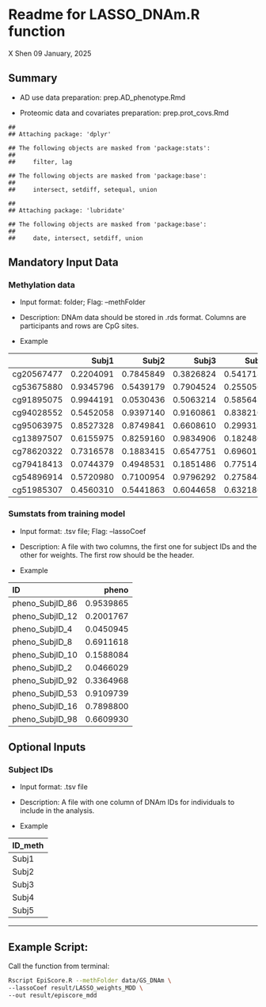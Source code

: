 Readme for LASSO\_DNAm.R function
================
X Shen
09 January, 2025

## Summary

  - AD use data preparation: prep.AD\_phenotype.Rmd

  - Proteomic data and covariates preparation: prep.prot\_covs.Rmd

<!-- end list -->

    ## 
    ## Attaching package: 'dplyr'

    ## The following objects are masked from 'package:stats':
    ## 
    ##     filter, lag

    ## The following objects are masked from 'package:base':
    ## 
    ##     intersect, setdiff, setequal, union

    ## 
    ## Attaching package: 'lubridate'

    ## The following objects are masked from 'package:base':
    ## 
    ##     date, intersect, setdiff, union

## Mandatory Input Data

### Methylation data

  - Input format: folder; Flag: –methFolder

  - Description: DNAm data should be stored in .rds format. Columns are
    participants and rows are CpG
sites.

  - Example

|            |     Subj1 |     Subj2 |     Subj3 |     Subj4 |     Subj5 |
| :--------- | --------: | --------: | --------: | --------: | --------: |
| cg20567477 | 0.2204091 | 0.7845849 | 0.3826824 | 0.5417183 | 0.8382301 |
| cg53675880 | 0.9345796 | 0.5439179 | 0.7904524 | 0.2550566 | 0.4499638 |
| cg91895075 | 0.9944191 | 0.0530436 | 0.5063214 | 0.5856431 | 0.5694327 |
| cg94028552 | 0.5452058 | 0.9397140 | 0.9160861 | 0.8382101 | 0.4585132 |
| cg95063975 | 0.8527328 | 0.8749841 | 0.6608610 | 0.2993187 | 0.4812044 |
| cg13897507 | 0.6155975 | 0.8259160 | 0.9834906 | 0.1824802 | 0.9673496 |
| cg78620322 | 0.7316578 | 0.1883415 | 0.6547751 | 0.6960127 | 0.8839418 |
| cg79418413 | 0.0744379 | 0.4948531 | 0.1851486 | 0.7751455 | 0.9838138 |
| cg54896914 | 0.5720980 | 0.7100954 | 0.9796292 | 0.2758440 | 0.2461286 |
| cg51985307 | 0.4560310 | 0.5441863 | 0.6044658 | 0.6321864 | 0.3314662 |

### Sumstats from training model

  - Input format: .tsv file; Flag: –lassoCoef

  - Description: A file with two columns, the first one for subject IDs
    and the other for weights. The first row should be the header.

  - Example

| ID                |     pheno |
| :---------------- | --------: |
| pheno\_SubjID\_86 | 0.9539865 |
| pheno\_SubjID\_12 | 0.2001767 |
| pheno\_SubjID\_4  | 0.0450945 |
| pheno\_SubjID\_8  | 0.6911618 |
| pheno\_SubjID\_10 | 0.1588084 |
| pheno\_SubjID\_2  | 0.0466029 |
| pheno\_SubjID\_92 | 0.3364968 |
| pheno\_SubjID\_53 | 0.9109739 |
| pheno\_SubjID\_16 | 0.7898800 |
| pheno\_SubjID\_98 | 0.6609930 |

## Optional Inputs

### Subject IDs

  - Input format: .tsv file

  - Description: A file with one column of DNAm IDs for individuals to
    include in the analysis.

  - Example

| ID\_meth |
| :------- |
| Subj1    |
| Subj2    |
| Subj3    |
| Subj4    |
| Subj5    |

-----

## Example Script:

Call the function from terminal:

``` bash
Rscript EpiScore.R --methFolder data/GS_DNAm \
--lassoCoef result/LASSO_weights_MDD \
--out result/episcore_mdd
```
